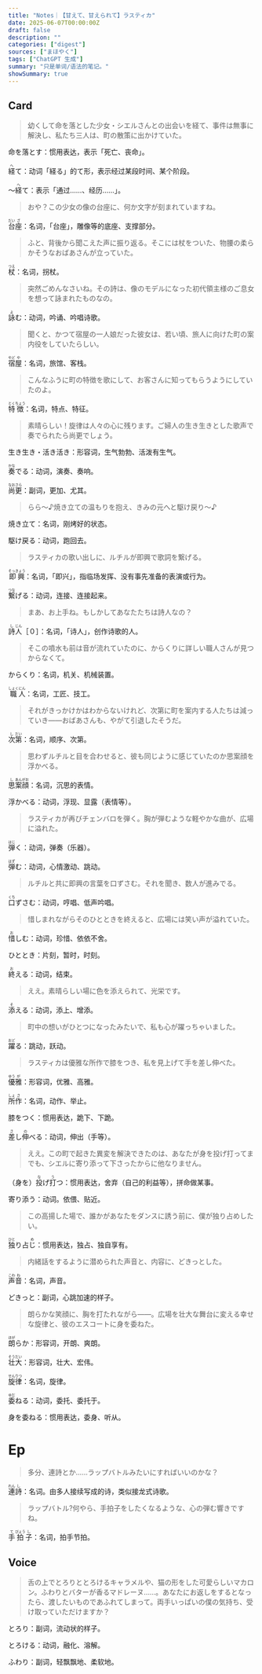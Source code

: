 ```yaml
---
title: "Notes｜【甘えて、甘えられて】ラスティカ"
date: 2025-06-07T00:00:00Z
draft: false
description: ""
categories: ["digest"]
sources: ["まほやく"]
tags: ["ChatGPT 生成"]
summary: "只是单词/语法的笔记。"
showSummary: true
---
```


## Card

>幼くして命を落とした少女・シエルさんとの出会いを経て、事件は無事に解決し、私たち三人は、町の散策に出かけていた。

命を落とす：惯用表达，表示「死亡、丧命」。

<ruby>経<rt>へ</rt></ruby>て：动词「経る」的て形，表示经过某段时间、某个阶段。

〜<ruby>経<rt>へ</rt></ruby>て：表示「通过……、经历……」。

>おや？この少女の像の台座に、何か文字が刻まれていますね。

<ruby>台<rt>だい</rt></ruby><ruby>座<rt>ざ</rt></ruby>：名词，「台座」，雕像等的底座、支撑部分。

>ふと、背後から聞こえた声に振り返る。そこには杖をついた、物腰の柔らかそうなおばあさんが立っていた。

<ruby>杖<rt>つえ</rt></ruby>：名词，拐杖。

>突然ごめんなさいね。その詩は、像のモデルになった初代領主様のご息女を想って詠まれたものなの。

<ruby>詠<rt>よ</rt></ruby>む：动词，吟诵、吟唱诗歌。

>聞くと、かつて宿屋の一人娘だった彼女は、若い頃、旅人に向けた町の案内役をしていたらしい。

<ruby>宿<rt>やど</rt></ruby><ruby>屋<rt>や</rt></ruby>：名词，旅馆、客栈。

>こんなふうに町の特徴を歌にして、お客さんに知ってもらうようにしていたのよ。

<ruby>特<rt>とく</rt></ruby><ruby>徴<rt>ちょう</rt></ruby>：名词，特点、特征。

>素晴らしい！旋律は人々の心に残ります。ご婦人の生き生きとした歌声で奏でられたら尚更でしょう。

生き生き・活き活き：形容词，生气勃勃、活泼有生气。

<ruby>奏<rt>かな</rt></ruby>でる：动词，演奏、奏响。

<ruby>尚<rt>なお</rt></ruby><ruby>更<rt>さら</rt></ruby>：副词，更加、尤其。

>らら～♪焼き立ての温もりを抱え、きみの元へと駆け戻り～♪

焼き立て：名词，刚烤好的状态。

駆け戻る：动词，跑回去。

>ラスティカの歌い出しに、ルチルが即興で歌詞を繋げる。

<ruby>即興<rt>そっきょう</rt></ruby>：名词，「即兴」，指临场发挥、没有事先准备的表演或行为。

<ruby>繋<rt>つな</rt></ruby>げる：动词，连接、连接起来。

>まあ、お上手ね。もしかしてあなたたちは詩人なの？

<ruby>詩<rt>し</rt></ruby><ruby>人<rt>じん</rt></ruby>［０］：名词，「诗人」，创作诗歌的人。

>そこの噴水も前は音が流れていたのに、からくりに詳しい職人さんが見つからなくて。

からくり：名词，机关、机械装置。

<ruby>職<rt>しょく</rt></ruby><ruby>人<rt>にん</rt></ruby>：名词，工匠、技工。

>それがきっかけかはわからないけれど、次第に町を案内する人たちは減っていき——おばあさんも、やがて引退したそうだ。

<ruby>次<rt>し</rt></ruby><ruby>第<rt>だい</rt></ruby>：名词，顺序、次第。

>思わずルチルと目を合わせると、彼も同じように感じていたのか思案顔を浮かべる。

<ruby>思<rt>し</rt></ruby><ruby>案<rt>あん</rt></ruby><ruby>顔<rt>がお</rt></ruby>：名词，沉思的表情。

浮かべる：动词，浮现、显露（表情等）。

>ラスティカが再びチェンバロを弾く。胸が弾むような軽やかな曲が、広場に溢れた。

<ruby>弾<rt>はじ</rt></ruby>く：动词，弹奏（乐器）。

<ruby>弾<rt>はず</rt></ruby>む：动词，心情激动、跳动。

>ルチルと共に即興の言葉を口ずさむ。それを聞き、数人が進みでる。

<ruby>口<rt>くち</rt></ruby>ずさむ：动词，哼唱、低声吟唱。

>惜しまれながらそのひとときを終えると、広場には笑い声が溢れていた。

<ruby>惜<rt>お</rt></ruby>しむ：动词，珍惜、依依不舍。

ひととき：片刻，暂时，时刻。

<ruby>終<rt>お</rt></ruby>える：动词，结束。

>ええ。素晴らしい場に色を添えられて、光栄です。

<ruby>添<rt>そ</rt></ruby>える：动词，添上、增添。

>町中の想いがひとつになったみたいで、私も心が躍っちゃいました。

<ruby>躍<rt>おど</rt></ruby>る：跳动，跃动。

>ラスティカは優雅な所作で膝をつき、私を見上げて手を差し伸べた。

<ruby>優<rt>ゆう</rt></ruby><ruby>雅<rt>が</rt></ruby>：形容词，优雅、高雅。

<ruby>所<rt>しょ</rt></ruby><ruby>作<rt>さ</rt></ruby>：名词，动作、举止。

膝をつく：惯用表达，跪下、下跪。

<ruby>差<rt>さ</rt></ruby>し<ruby>伸<rt>の</rt></ruby>べる：动词，伸出（手等）。

>ええ。この町で起きた異変を解決できたのは、あなたが身を投げ打ってまでも、シエルに寄り添って下さったからに他なりません。

（身を）<ruby>投<rt>な</rt></ruby>げ<ruby>打<rt>う</rt></ruby>つ：惯用表达，舍弃（自己的利益等），拼命做某事。

寄り添う：动词。依偎、贴近。

>この高揚した場で、誰かがあなたをダンスに誘う前に、僕が独り占めしたい。

<ruby>独<rt>ひと</rt></ruby>り占<ruby>じ<rt>め</rt></ruby>：惯用表达，独占、独自享有。

>内緒話をするように潜められた声音と、内容に、どきっとした。

<ruby>声<rt>こわ</rt></ruby><ruby>音<rt>ね</rt></ruby>：名词，声音。

どきっと：副词，心跳加速的样子。

>朗らかな笑顔に、胸を打たれながら——。広場を壮大な舞台に変える幸せな旋律と、彼のエスコートに身を委ねた。

<ruby>朗<rt>ほが</rt></ruby>らか：形容词，开朗、爽朗。

<ruby>壮<rt>そう</rt></ruby><ruby>大<rt>だい</rt></ruby>：形容词，壮大、宏伟。

<ruby>旋<rt>せん</rt></ruby><ruby>律<rt>りつ</rt></ruby>：名词，旋律。

<ruby>委<rt>ゆだ</rt></ruby>ねる：动词，委托、委托于。

身を委ねる：惯用表达，委身、听从。

# Ep

>多分、連詩とか……ラップバトルみたいにすればいいのかな？

<ruby>連<rt>れん</rt></ruby><ruby>詩<rt>し</rt></ruby>：名词。由多人接续写成的诗，类似接龙式诗歌。

>ラップバトル?何やら、手拍子をしたくなるような、心の弾む響きですね。

<ruby>手<rt>て</rt></ruby><ruby>拍<rt>びょう</rt></ruby><ruby>子<rt>し</rt></ruby>：名词，拍手节拍。

## Voice

>舌の上でとろりととろけるキャラメルや、猫の形をした可愛らしいマカロン。ふわりとバターが香るマドレーヌ……。あなたにお返しをするとなったら、渡したいものであふれてしまって。両手いっぱいの僕の気持ち、受け取っていただけますか？

とろり：副词，流动状的样子。

とろける：动词，融化、溶解。

ふわり：副词，轻飘飘地、柔软地。